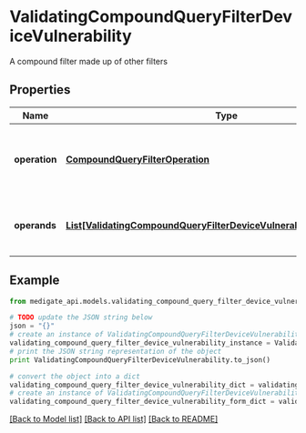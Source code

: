 # ValidatingCompoundQueryFilterDeviceVulnerability

A compound filter made up of other filters

## Properties
Name | Type | Description | Notes
------------ | ------------- | ------------- | -------------
**operation** | [**CompoundQueryFilterOperation**](CompoundQueryFilterOperation.md) | Operation that is applied to join &#x60;operands&#x60; together | 
**operands** | [**List[ValidatingCompoundQueryFilterDeviceVulnerabilityOperandsInner]**](ValidatingCompoundQueryFilterDeviceVulnerabilityOperandsInner.md) | Other filters to join together using &#x60;operation&#x60; | 

## Example

```python
from medigate_api.models.validating_compound_query_filter_device_vulnerability import ValidatingCompoundQueryFilterDeviceVulnerability

# TODO update the JSON string below
json = "{}"
# create an instance of ValidatingCompoundQueryFilterDeviceVulnerability from a JSON string
validating_compound_query_filter_device_vulnerability_instance = ValidatingCompoundQueryFilterDeviceVulnerability.from_json(json)
# print the JSON string representation of the object
print ValidatingCompoundQueryFilterDeviceVulnerability.to_json()

# convert the object into a dict
validating_compound_query_filter_device_vulnerability_dict = validating_compound_query_filter_device_vulnerability_instance.to_dict()
# create an instance of ValidatingCompoundQueryFilterDeviceVulnerability from a dict
validating_compound_query_filter_device_vulnerability_form_dict = validating_compound_query_filter_device_vulnerability.from_dict(validating_compound_query_filter_device_vulnerability_dict)
```
[[Back to Model list]](../README.md#documentation-for-models) [[Back to API list]](../README.md#documentation-for-api-endpoints) [[Back to README]](../README.md)


